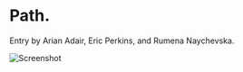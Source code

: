 # Path.
Entry by Arian Adair, Eric Perkins, and Rumena Naychevska.

![Screenshot](http://gospel-virus.net/screen.jpg)
